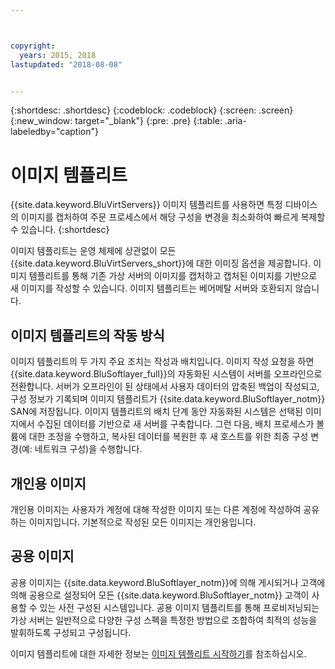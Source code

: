 ```yaml
---



copyright:
  years: 2015, 2018
lastupdated: "2018-08-08"


---
```


{:shortdesc: .shortdesc}
{:codeblock: .codeblock}
{:screen: .screen}
{:new_window: target="_blank"}
{:pre: .pre}
{:table: .aria-labeledby="caption"}

# 이미지 템플리트
{{site.data.keyword.BluVirtServers}} 이미지 템플리트를 사용하면 특정 디바이스의 이미지를 캡처하여 주문 프로세스에서 해당 구성을 변경을 최소화하여 빠르게 복제할 수 있습니다. 
{:shortdesc}

이미지 템플리트는 운영 체제에 상관없이 모든 {{site.data.keyword.BluVirtServers_short}}에 대한 이미징 옵션을 제공합니다. 이미지 템플리트를 통해 기존 가상 서버의 이미지를 캡처하고 캡처된 이미지를 기반으로 새 이미지를 작성할 수 있습니다. 이미지 템플리트는 베어메탈 서버와 호환되지 않습니다.

## 이미지 템플리트의 작동 방식
이미지 템플리트의 두 가지 주요 조치는 작성과 배치입니다. 이미지 작성 요청을 하면 {{site.data.keyword.BluSoftlayer_full}}의 자동화된 시스템이 서버를 오프라인으로 전환합니다. 서버가 오프라인이 된 상태에서 사용자 데이터의 압축된 백업이 작성되고, 구성 정보가 기록되며 이미지 템플리트가 {{site.data.keyword.BluSoftlayer_notm}} SAN에 저장됩니다. 이미지 템플리트의 배치 단계 동안 자동화된 시스템은 선택된 이미지에서 수집된 데이터를 기반으로 새 서버를 구축합니다. 그런 다음, 배치 프로세스가 볼륨에 대한 조정을 수행하고, 복사된 데이터를 복원한 후 새 호스트를 위한 최종 구성 변경(예: 네트워크 구성)을 수행합니다.

## 개인용 이미지

개인용 이미지는 사용자가 계정에 대해 작성한 이미지 또는 다른 계정에 작성하여 공유하는 이미지입니다. 기본적으로 작성된 모든 이미지는 개인용입니다. 

## 공용 이미지

공용 이미지는 {{site.data.keyword.BluSoftlayer_notm}}에 의해 게시되거나 고객에 의해 공용으로 설정되어 모든 {{site.data.keyword.BluSoftlayer_notm}} 고객이 사용할 수 있는 사전 구성된 시스템입니다. 공용 이미지 템플리트를 통해 프로비저닝되는 가상 서버는 일반적으로 다양한 구성 스펙을 특정한 방법으로 조합하여 최적의 성능을 발휘하도록 구성되고 구성됩니다.

이미지 템플리트에 대한 자세한 정보는 [이미지 템플리트 시작하기](/docs/infrastructure/image-templates/image_index.html)를 참조하십시오.
